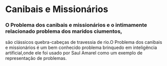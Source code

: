 # Canibais e Missionários 

### O Problema dos canibais e missionários e o intimamente relacionado problema dos maridos ciumentos, 
são clássicos quebra-cabeças de travessia de rio.O Problema dos canibais e missionários é um bem conhecido problema brinquedo em inteligência artificial,onde ele foi usado por Saul Amarel como um exemplo de representação de problemas.

